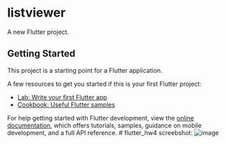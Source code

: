 # listviewer

A new Flutter project.

## Getting Started

This project is a starting point for a Flutter application.

A few resources to get you started if this is your first Flutter project:

- [Lab: Write your first Flutter app](https://docs.flutter.dev/get-started/codelab)
- [Cookbook: Useful Flutter samples](https://docs.flutter.dev/cookbook)

For help getting started with Flutter development, view the
[online documentation](https://docs.flutter.dev/), which offers tutorials,
samples, guidance on mobile development, and a full API reference.
#   f l u t t e r _ h w 4 
 
 screebshot: ![image](https://github.com/yerdboy/flutter_hw4/assets/144227156/2983fd9a-8e40-4e26-b70b-b80c08e0ba5c)
